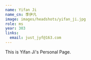 ```yaml
---
name: Yifan Ji
name_cn: 季伊凡
image: images/headshots/yifan_ji.jpg
role: ms
year: 303
links:
  email: just_jyf@163.com
---
```


This is Yifan Ji's Personal Page.